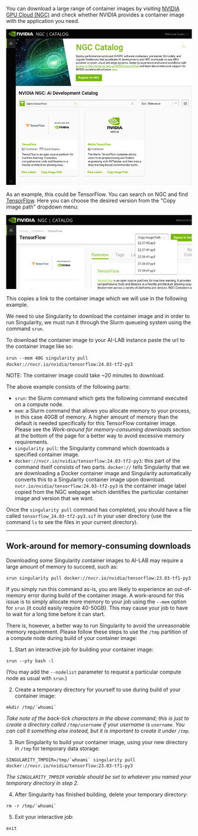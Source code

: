 You can download a large range of container images by visiting [NVIDIA GPU Cloud (NGC)](https://catalog.ngc.nvidia.com/) and check whether NVIDIA provides a container image with the application you need.

![Screenshot of NGC website](/assets/img/ngc.png)

As an example, this could be TensorFlow. You can search on NGC and find [TensorFlow](https://catalog.ngc.nvidia.com/orgs/nvidia/containers/tensorflow). Here you can choose the desired version from the "Copy image path" dropdown menu:

![Screenshot of NGC TensorFlow page](/assets/img/ngc-tf-detail.png)

This copies a link to the container image which we will use in the following example.


We need to use Singularity to download the container image and in order to run Singularity, we must run it through the Slurm queueing system using the command `srun`. 

To download the container image to your AI-LAB instance paste the url to the container image like so:

`srun --mem 40G singularity pull docker://nvcr.io/nvidia/tensorflow:24.03-tf2-py3`

NOTE: The container image could take ~20 minutes to download. 

The above example consists of the following parts:

- `srun`: the Slurm command which gets the following command executed on a compute node.
- `mem`: a Slurm command that allows you allocate memory to your process, in this case 40GB of memory. A higher amount of memory than the default is needed specifically for this TensorFlow container image. Please see the *Work-around for memory-consuming downloads* section at the bottom of the page for a better way to avoid excessive memory requirements.
- `singularity pull`: the Singularity command which downloads a specified container image.
- `docker://nvcr.io/nvidia/tensorflow:24.03-tf2-py3`: this part of the command itself consists of two parts. `docker://` tells Singularity that we are downloading a Docker container image and Singularity
automatically converts this to a Singularity container image upon download. `nvcr.io/nvidia/tensorflow:24.03-tf2-py3` is the container image label copied from the NGC webpage which identifies the particular container image and version that we want.

Once the `singularity pull` command has completed, you should have a file called `tensorflow_24.03-tf2-py3.sif` in your user directory (use the command `ls` to see the files in your current directory).

<hr>

## Work-around for memory-consuming downloads

Downloading some Singularity container images to AI-LAB may require a large amount of memory to succeed, such as:

```console
srun singularity pull docker://nvcr.io/nvidia/tensorflow:23.03-tf1-py3
```

If you simply run this command as-is, you are likely to experience an out-of-memory error during build of the container image. A work-around for this issue is to simply allocate more memory to your job using the `--mem` option for `srun` (it could easily require 40-50GB). This may cause your job to have to wait for a long time before it can start. 

There is, however, a better way to run Singularity to avoid the unreasonable memory requirement. Please follow these steps to use the `/tmp` partition of a compute node during build of your container image:

1. Start an interactive job for building your container image:  
```console
srun --pty bash -l
```
(You may add the `--nodelist` parameter to request a particular compute node as usual with `srun`.)

2. Create a temporary directory for yourself to use during build of your container image:  
```console
mkdir /tmp/`whoami`
```
*Take note of the back-tick characters in the above command; this is just to create a directory called `/tmp/username` if your username is `username`. You can call it something else instead, but it is important to create it under `/tmp`.*

3. Run Singularity to build your container image, using your new directory in `/tmp` for temporary data storage:  
```console
SINGULARITY_TMPDIR=/tmp/`whoami` singularity pull docker://nvcr.io/nvidia/tensorflow:23.03-tf1-py3
```
*The `SINGULARITY_TMPDIR` variable should be set to whatever you named your temporary directory in step 2.*

4. After Singularity has finished building, delete your temporary directory:  
```console
rm -r /tmp/`whoami`
```

5. Exit your interactive job:  
```console
exit
```
